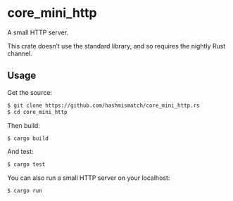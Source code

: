 # core_mini_http

A small HTTP server.

This crate doesn’t use the standard library, and so requires the nightly Rust
channel.

## Usage

Get the source:

```bash
$ git clone https://github.com/hashmismatch/core_mini_http.rs
$ cd core_mini_http
```

Then build:

```bash
$ cargo build
```

And test:

```bash
$ cargo test
```

You can also run a small HTTP server on your localhost:

```bash
$ cargo run
```